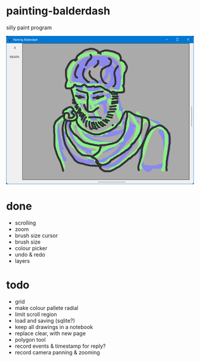 # painting-balderdash
silly paint program

![screenshot of a face](/screenshots/Screenshot%202024-05-25%20183958.png?raw=true)

# done

* scrolling
* zoom
* brush size cursor
* brush size
* colour picker
* undo & redo
* layers


# todo

* grid
* make colour pallete radial
* limit scroll region
* load and saving (sqlite?)
* keep all drawings in a notebook
* replace clear, with new page
* polygon tool
* record events & timestamp for reply?
* record camera panning & zooming

